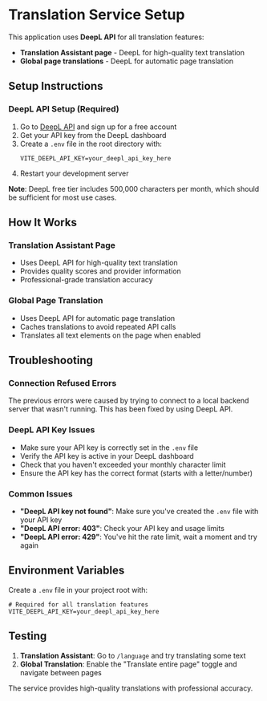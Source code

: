 # Translation Service Setup

This application uses **DeepL API** for all translation features:

- **Translation Assistant page** - DeepL for high-quality text translation
- **Global page translations** - DeepL for automatic page translation

## Setup Instructions

### DeepL API Setup (Required)

1. Go to [DeepL API](https://www.deepl.com/pro-api) and sign up for a free account
2. Get your API key from the DeepL dashboard
3. Create a `.env` file in the root directory with:
   ```
   VITE_DEEPL_API_KEY=your_deepl_api_key_here
   ```
4. Restart your development server

**Note**: DeepL free tier includes 500,000 characters per month, which should be sufficient for most use cases.

## How It Works

### Translation Assistant Page
- Uses DeepL API for high-quality text translation
- Provides quality scores and provider information
- Professional-grade translation accuracy

### Global Page Translation
- Uses DeepL API for automatic page translation
- Caches translations to avoid repeated API calls
- Translates all text elements on the page when enabled

## Troubleshooting

### Connection Refused Errors
The previous errors were caused by trying to connect to a local backend server that wasn't running. This has been fixed by using DeepL API.

### DeepL API Key Issues
- Make sure your API key is correctly set in the `.env` file
- Verify the API key is active in your DeepL dashboard
- Check that you haven't exceeded your monthly character limit
- Ensure the API key has the correct format (starts with a letter/number)

### Common Issues
- **"DeepL API key not found"**: Make sure you've created the `.env` file with your API key
- **"DeepL API error: 403"**: Check your API key and usage limits
- **"DeepL API error: 429"**: You've hit the rate limit, wait a moment and try again

## Environment Variables

Create a `.env` file in your project root with:

```env
# Required for all translation features
VITE_DEEPL_API_KEY=your_deepl_api_key_here
```

## Testing

1. **Translation Assistant**: Go to `/language` and try translating some text
2. **Global Translation**: Enable the "Translate entire page" toggle and navigate between pages

The service provides high-quality translations with professional accuracy.
